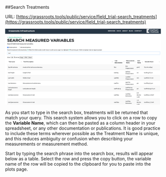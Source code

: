 ##Search Treatments

URL: [https://grassroots.tools/public/service/field_trial-search_treatments](https://grassroots.tools/public/service/field_trial-search_treatments)

![Search treatments](images/Image_5.png)

As you start to type in the search box, treatments will be returned that match your query. This search system
            allows you to click on a row to copy the **Variable Name**, which can then be pasted as a
            column header in your spreadsheet, or any other documentation or publications. It is good practice to
            include these terms wherever possible as the Treatment Name is unique, and this reduces ambiguity or
            confusion when describing your measurements or measurement method.

Start by typing the search phrase into the search box, results will appear below as a table. Select the row
            and press the copy button, the variable name of the row will be copied to the clipboard for you to paste
            into the plots page.
